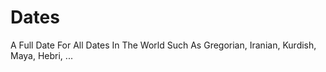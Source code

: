 # Dates
A Full Date For All Dates In The World Such As Gregorian, Iranian, Kurdish, Maya, Hebri, ...
